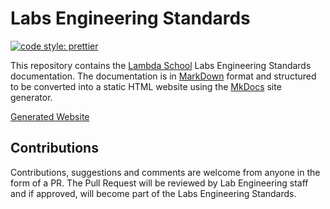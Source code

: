 # Labs Engineering Standards

[](https://github.com/Lambda-School-Labs/labs-engineering-standards/workflows/Linting/badge.svg?branch=master)
[](https://github.com/Lambda-School-Labs/labs-engineering-standards/workflows/Publishing/badge.svg?branch=master)
[![code style: prettier](https://img.shields.io/badge/code_style-prettier-ff69b4.svg?style=flat-square)](https://github.com/prettier/prettier)

This repository contains the [Lambda School](https://lambdaschool.com/) Labs
Engineering Standards documentation. The documentation is in [MarkDown](https://daringfireball.net/projects/markdown/)
format and structured to be converted into a static HTML website using the [MkDocs](https://www.mkdocs.org/)
site generator.

[Generated Website](https://lambda-school-labs.github.io/labs-engineering-standards/)

## Contributions

Contributions, suggestions and comments are welcome from anyone in the form of a
PR. The Pull Request will be reviewed by Lab Engineering staff and if approved,
will become part of the Labs Engineering Standards.
